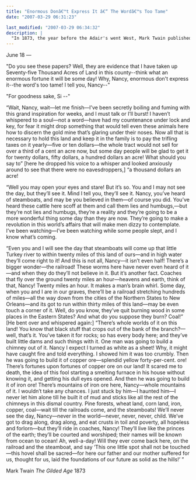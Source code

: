```yaml
---
title: "Enormous Donâ€™t Express It â€“ The Wordâ€™s Too Tame"
date: "2007-03-29 06:31:23"

last_modified: "2007-03-29 06:34:32"
description: |
  "In 1873, the year before the Adair's went West, Mark Twain published his amazing <i>The Gilded Age</i>, and captured the tone of inevitable private abundance at the core of the Western project..."
---
```


June 18 —

"Do you see these papers? Well, they are evidence that I have taken up Seventy-five Thousand Acres of Land in this county--think what an enormous fortune it will be some day! Why, Nancy, enormous don't express it--the word's too tame! I tell you, Nancy--" 

"For goodness sake, Si --" 

“Wait, Nancy, wait—let me finish—I’ve been secretly boiling and fuming with this grand inspiration for weeks, and I must talk or I’ll burst! I haven’t whispered to a soul—not a word—have had my countenance under lock and key, for fear it might drop something that would tell even these animals here how to discern the gold mine that’s glaring under their noses. Now all that is necessary to hold this land and keep it in the family is to pay the trifling taxes on it yearly—five or ten dollars—the whole tract would not sell for over a third of a cent an acre now, but some day people will be glad to get it for twenty dollars, fifty dollars, a hundred dollars an acre! What should you say to” [here he dropped his voice to a whisper and looked anxiously around to see that there were no eavesdroppers,] “a thousand dollars an acre!

“Well you may open your eyes and stare! But it’s so. You and I may not see the day, but they’ll see it. Mind I tell you, they’ll see it. Nancy, you’ve heard of steamboats, and may be you believed in them—of course you did. You’ve heard these cattle here scoff at them and call them lies and humbugs,—but they’re not lies and humbugs, they’re a reality and they’re going to be a more wonderful thing some day than they are now. They’re going to make a revolution in this world’s affairs that will make men dizzy to contemplate. I’ve been watching—I’ve been watching while some people slept, and I know what’s coming.

“Even you and I will see the day that steamboats will come up that little Turkey river to within twenty miles of this land of ours—and in high water they’ll come right to it! And this is not all, Nancy—it isn’t even half! There’s a bigger wonder—the railroad! These worms here have never even heard of it—and when they do they’ll not believe in it. But it’s another fact. Coaches that fly over the ground twenty miles an hour—heavens and earth, think of that, Nancy! Twenty miles an hour. It makes a man’s brain whirl. Some day, when you and I are in our graves, there’ll be a railroad stretching hundreds of miles—all the way down from the cities of the Northern States to New Orleans—and its got to run within thirty miles of this land—may be even touch a corner of it. Well, do you know, they’ve quit burning wood in some places in the Eastern States? And what do you suppose they burn? Coal!” [He bent over and whispered again:] “There’s whole worlds of it on this land! You know that black stuff that crops out of the bank of the branch?—well, that’s it. You’ve taken it for rocks; so has every body here; and they’ve built little dams and such things with it. One man was going to build a chimney out of it. Nancy I expect I turned as white as a sheet! Why, it might have caught fire and told everything. I showed him it was too crumbly. Then he was going to build it of copper ore—splendid yellow forty-per-cent. ore! There’s fortunes upon fortunes of copper ore on our land! It scared me to death, the idea of this fool starting a smelting furnace in his house without knowing it, and getting his dull eyes opened. And then he was going to build it of iron ore! There’s mountains of iron ore here, Nancy—whole mountains of it. I wouldn’t take any chances. I just stuck by him—I haunted him—I never let him alone till he built it of mud and sticks like all the rest of the chimneys in this dismal country. Pine forests, wheat land, corn land, iron, copper, coal—wait till the railroads come, and the steamboats! We’ll never see the day, Nancy—never in the world—never, never, never, child. We’ve got to drag along, drag along, and eat crusts in toil and poverty, all hopeless and forlorn—but they’ll ride in coaches, Nancy! They’ll live like the princes of the earth; they’ll be courted and worshiped; their names will be known from ocean to ocean! Ah, well-a-day! Will they ever come back here, on the railroad and the steamboat, and say ‘This one little spot shall not be touched—this hovel shall be sacred—for here our father and our mother suffered for us, thought for us, laid the foundations of our future as solid as the hills!’ ”

Mark Twain
<i>The Gilded Age</i>
1873
